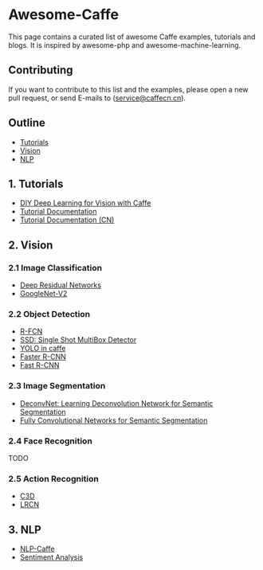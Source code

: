 # Awesome-Caffe

This page contains a curated list of awesome Caffe examples, tutorials and blogs. It is inspired by awesome-php and awesome-machine-learning.

## <a name="Contributing"></a>Contributing

If you want to contribute to this list and the examples, please open a new pull request, or send E-mails to (service@caffecn.cn).

## Outline
- [Tutorials](#Tutorials)
- [Vision](#Vision)
- [NLP](#NLP)

## <a name="Tutorials"></a>1. Tutorials
- [DIY Deep Learning for Vision with Caffe](https://docs.google.com/presentation/d/1UeKXVgRvvxg9OUdh_UiC5G71UMscNPlvArsWER41PsU/edit#slide=id.p)
- [Tutorial Documentation](http://caffe.berkeleyvision.org/tutorial/)
- [Tutorial Documentation (CN)](http://caffecn.cn/?/page/tutorial)

## <a name="Vision"></a>2. Vision
### 2.1 Image Classification
- [Deep Residual Networks](https://github.com/KaimingHe/deep-residual-networks)
- [GoogleNet-V2](https://github.com/lim0606/caffe-googlenet-bn)

### 2.2 Object Detection
- [R-FCN](https://github.com/daijifeng001/R-FCN)
- [SSD: Single Shot MultiBox Detector](https://github.com/weiliu89/caffe/tree/ssd)
- [YOLO in caffe](https://github.com/xingwangsfu/caffe-yolo)
- [Faster R-CNN](https://github.com/rbgirshick/py-faster-rcnn)
- [Fast R-CNN](https://github.com/rbgirshick/fast-rcnn)

### 2.3 Image Segmentation
- [DeconvNet: Learning Deconvolution Network for Semantic Segmentation](https://github.com/HyeonwooNoh/DeconvNet)
- [Fully Convolutional Networks for Semantic Segmentation](https://github.com/shelhamer/fcn.berkeleyvision.org)

### 2.4 Face Recognition

TODO

### 2.5 Action Recognition
- [C3D](https://github.com/facebook/C3D)
- [LRCN](https://github.com/LisaAnne/lisa-caffe-public/tree/lstm_video_deploy)
 
## <a name="NLP">3. NLP
- [NLP-Caffe](https://github.com/Russell91/nlpcaffe)
- [Sentiment Analysis](http://city.shaform.com/blog/2015/06/06/caffe-sentiment-analysis.html)
